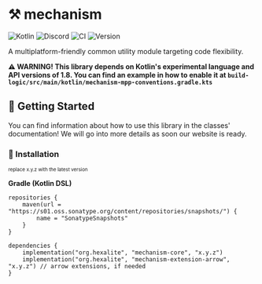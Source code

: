 # ⚒ mechanism

![Kotlin](https://img.shields.io/badge/kotlin-%230095D5.svg?style=for-the-badge&logo=kotlin&logoColor=white&color=0d1117)
![Discord](https://img.shields.io/discord/908438033613848596?style=for-the-badge&logo=discord&logoColor=white&colorA=0d1117&colorB=1a222e)
![CI](https://img.shields.io/github/workflow/status/playhexalite/mechanism/Kotlin%20CI%20with%20Gradle.svg?colorA=0d1117&colorB=1a222e&label=Workflow&style=for-the-badge&logo=githubactions&logoColor=white)
![Version](https://img.shields.io/nexus/s/org.hexalite/mechanism-core?server=https%3A%2F%2Fs01.oss.sonatype.org?colorA=0d1117&colorB=1a222e&label=Maven&style=for-the-badge&logo=maven&logoColor=white)

A multiplatform-friendly common utility module targeting code flexibility.

**⚠️ WARNING! This library depends on Kotlin's experimental language and API versions of 1.8. You can find an example
in how to enable it at `build-logic/src/main/kotlin/mechanism-mpp-conventions.gradle.kts`**

## 🎏 Getting Started

You can find information about how to use this library in the classes' documentation! We will go into more details as
soon our website is ready.

### 🐚 Installation

<sup><sub>replace x.y.z with the latest version</sub></sup>

**Gradle (Kotlin DSL)**
```
repositories {
    maven(url = "https://s01.oss.sonatype.org/content/repositories/snapshots/") {
        name = "SonatypeSnapshots"
    }
}

dependencies {
    implementation("org.hexalite", "mechanism-core", "x.y.z")
    implementation("org.hexalite", "mechanism-extension-arrow", "x.y.z") // arrow extensions, if needed
}
```

